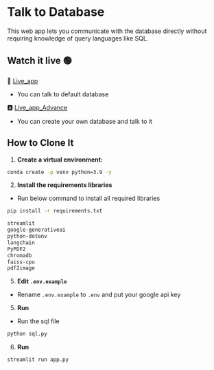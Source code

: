 # Talk to Database

This web app lets you communicate with the database directly without requiring knowledge of query languages like SQL.

## Watch it live 🟢
🤗 [Live_app](https://huggingface.co/spaces/Asstrofic/Talk-to-DB)
- You can talk to default database

🅰 [Live_app_Advance](https://huggingface.co/spaces/Asstrofic/Talk-to-DB-Advance)
- You can create your own database and talk to it

## How to Clone It

1) **Create a virtual environment:**
```bash
conda create -p venv python=3.9 -y
```

2) **Install the requirements libraries**
- Run below command to install all required libraries
```bash
pip install -r requirements.txt
```

```bash
streamlit
google-generativeai
python-dotenv
langchain
PyPDF2
chromadb
faiss-cpu
pdf2image
```

5) **Edit `.env.example`**
- Rename `.env.example` to `.env` and put your google api key

5) **Run**
- Run the sql file
```bash 
python sql.py
```

6) **Run**
```bash 
streamlit run app.py
```
